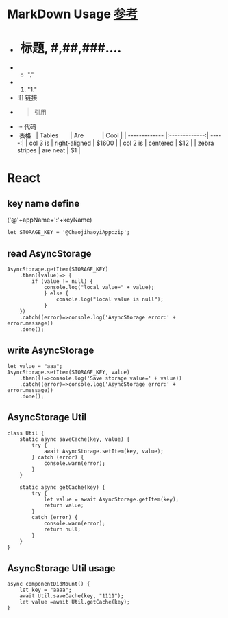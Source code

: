 # MarkDown Usage [参考](http://www.jianshu.com/p/q81RER)
- #  标题, #,##,###....
- -  "."
- 1. "1."
- ![] 链接
- > 引用
- ··· 代码
-  表格
   | Tables        | Are           | Cool  |
   | ------------- |:-------------:| -----:|
   | col 3 is      | right-aligned | $1600 |
   | col 2 is      | centered      |   $12 |
   | zebra stripes | are neat      |    $1 |
   
# React

## key name define

('@'+appName+':'+keyName)

```
let STORAGE_KEY = '@ChaojihaoyiApp:zip';
```

## read AsyncStorage
```
AsyncStorage.getItem(STORAGE_KEY)
    .then((value)=> {
        if (value != null) {
            console.log("local value=" + value);
            } else {
                console.log("local value is null");
            }
    })
    .catch((error)=>console.log('AsyncStorage error:' + error.message))
    .done();
```
## write AsyncStorage
```
let value = "aaa";
AsyncStorage.setItem(STORAGE_KEY, value)
    .then(()=>console.log('Save storage value=' + value))
    .catch((error)=>console.log('AsyncStorage error:' + error.message))
    .done();
```


## AsyncStorage Util
```
class Util {
    static async saveCache(key, value) {
        try {
            await AsyncStorage.setItem(key, value);
        } catch (error) {
            console.warn(error);
        }
    }

    static async getCache(key) {
        try {
            let value = await AsyncStorage.getItem(key);
            return value;
        }
        catch (error) {
            console.warn(error);
            return null;
        }
    }
}
```  
## AsyncStorage Util usage
```
async componentDidMount() {
    let key = "aaaa";
    await Util.saveCache(key, "1111");
    let value =await Util.getCache(key);
}
```
